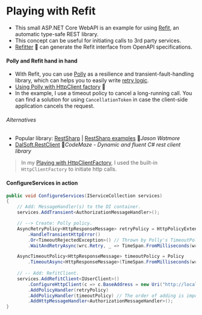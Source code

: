 # Playing with Refit

- This small ASP.NET Core WebAPI is an example for using [Refit](https://reactiveui.github.io/refit), an automatic type-safe REST library.
- This concept can be useful for initiating calls to 3rd party services.
- [Refitter](https://github.com/christianhelle/refitter) 👤 can generate the Refit interface from OpenAPI specifications.

#### Polly and Refit hand in hand

- With Refit, you can use [Polly](https://github.com/App-vNext/Polly) as a resilience and transient-fault-handling library, which can helps you to easily write [retry logic](https://learn.microsoft.com/en-ie/aspnet/core/fundamentals/http-requests?view=aspnetcore-7.0#use-polly-based-handlers).
- [Using Polly with HttpClient factory](https://github.com/App-vNext/Polly/wiki/Polly-and-HttpClientFactory) 👤
- In the example, I use a timeout policy to cancel a long-running call. You can find a solution for using `CancellationToken` in case the client-side application cancels the request.

###### Alternatives

- Popular library: [RestSharp](https://restsharp.dev) | [RestSharp examples](https://jasonwatmore.com/c-restsharp-http-post-request-examples-in-net) 📓*Jason Watmore*
- [DalSoft.RestClient](https://code-maze.com/dalsoft-restclient-consume-any-rest-api) 📓*CodeMaze - Dynamic and fluent C# rest client library*

> In my [Playing with HttpClientFactory](https://github.com/19balazs86/PlayingWithHttpClientFactory), I used the built-in `HttpClientFactory` to initiate http calls.

#### ConfigureServices in action

```csharp
public void ConfigureServices(IServiceCollection services)
{
    // Add: MessageHandler(s) to the DI container.
    services.AddTransient<AuthorizationMessageHandler>();

    // --> Create: Polly policy.
    AsyncRetryPolicy<HttpResponseMessage> retryPolicy = HttpPolicyExtensions
        .HandleTransientHttpError()
        .Or<TimeoutRejectedException>() // Thrown by Polly's TimeoutPolicy if the inner call gets timeout.
        .WaitAndRetryAsync(wrc.Retry, _ => TimeSpan.FromMilliseconds(wrc.Wait));

    AsyncTimeoutPolicy<HttpResponseMessage> timeoutPolicy = Policy
        .TimeoutAsync<HttpResponseMessage>(TimeSpan.FromMilliseconds(wrc.Timeout));
    
    // -- Add: RefitClient.
    services.AddRefitClient<IUserClient>()
        .ConfigureHttpClient(c => c.BaseAddress = new Uri("http://localhost:5000"))
        .AddPolicyHandler(retryPolicy)
        .AddPolicyHandler(timeoutPolicy) // The order of adding is imporant!
        .AddHttpMessageHandler<AuthorizationMessageHandler>();
}
```
